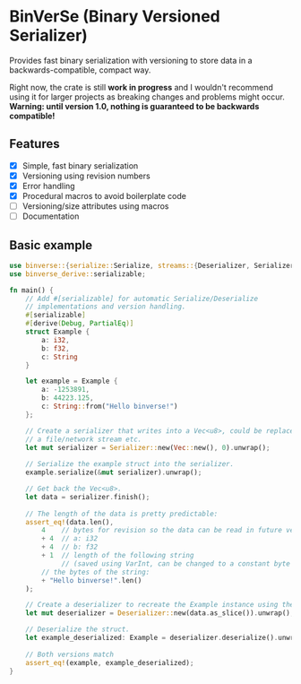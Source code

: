 # BinVerSe (**Bin**ary **Ver**sioned **Se**rializer)

Provides fast binary serialization with versioning to store data in a backwards-compatible, compact way.

Right now, the crate is still **work in progress** and I wouldn't recommend using it for larger projects as breaking changes and problems might occur.
**Warning: until version 1.0, nothing is guaranteed to be backwards compatible!**


## Features
- [x] Simple, fast binary serialization
- [x] Versioning using revision numbers
- [x] Error handling
- [x] Procedural macros to avoid boilerplate code
- [ ] Versioning/size attributes using macros
- [ ] Documentation

## Basic example

```rust
use binverse::{serialize::Serialize, streams::{Deserializer, Serializer}};
use binverse_derive::serializable;

fn main() {
    // Add #[serializable] for automatic Serialize/Deserialize
    // implementations and version handling.
    #[serializable]
    #[derive(Debug, PartialEq)]
    struct Example {
        a: i32,
        b: f32,
        c: String
    }

    let example = Example {
        a: -1253891,
        b: 44223.125,
        c: String::from("Hello binverse!")
    };

    // Create a serializer that writes into a Vec<u8>, could be replaced by
    // a file/network stream etc.
    let mut serializer = Serializer::new(Vec::new(), 0).unwrap();
    
    // Serialize the example struct into the serializer.
    example.serialize(&mut serializer).unwrap();

    // Get back the Vec<u8>.
    let data = serializer.finish();
    
    // The length of the data is pretty predictable:
    assert_eq!(data.len(), 
        4    // bytes for revision so the data can be read in future versions
        + 4  // a: i32
        + 4  // b: f32
        + 1  // length of the following string
             // (saved using VarInt, can be changed to a constant byte size)
        // the bytes of the string:
        + "Hello binverse!".len()
    );

    // Create a deserializer to recreate the Example instance using the data.
    let mut deserializer = Deserializer::new(data.as_slice()).unwrap();

    // Deserialize the struct. 
    let example_deserialized: Example = deserializer.deserialize().unwrap();
    
    // Both versions match
    assert_eq!(example, example_deserialized);
}
```